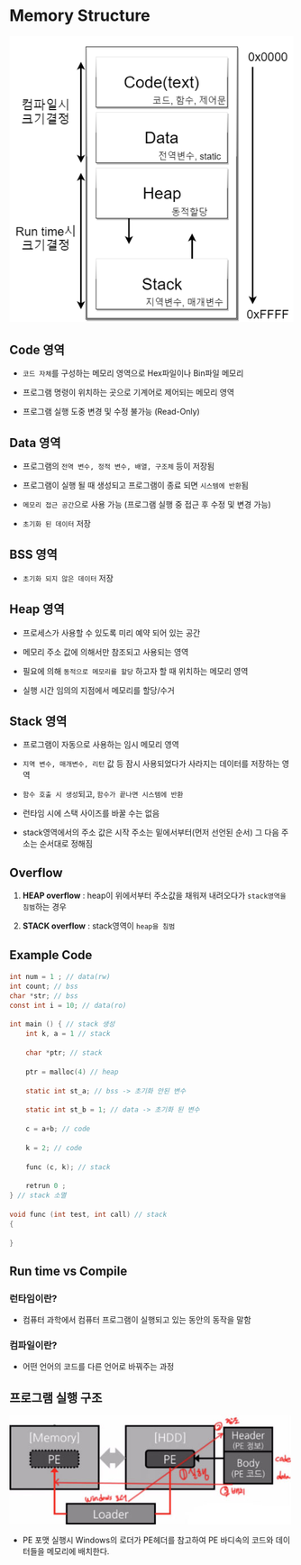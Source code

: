 # Memory Structure
![MemoryStructure](./img/MemoryStructure.png)
## Code 영역
+ `코드 자체`를 구성하는 메모리 영역으로 Hex파일이나 Bin파일 메모리

+ 프로그램 명령이 위치하는 곳으로 기계어로 제어되는 메모리 영역
+ 프로그램 실행 도중 변경 및 수정 불가능 (Read-Only)
## Data 영역
+ 프로그램의 `전역 변수, 정적 변수, 배열, 구조체` 등이 저장됨
+ 프로그램이 실행 될 때 생성되고 프로그램이 종료 되면 `시스템에 반환`됨

+ `메모리 접근 공간`으로 사용 가능 (프로그램 실행 중 접근 후 수정 및 변경 가능)
+ `초기화 된 데이터` 저장
## BSS 영역
+ `초기화 되지 않은 데이터` 저장
## Heap 영역
+ 프로세스가 사용할 수 있도록 미리 예약 되어 있는 공간

+ 메모리 주소 값에 의해서만 참조되고 사용되는 영역
+ 필요에 의해 `동적으로 메모리를 할당` 하고자 할 때 위치하는 메모리 영역
+ 실행 시간 임의의 지점에서 메모리를 할당/수거
## Stack 영역
+ 프로그램이 자동으로 사용하는 임시 메모리 영역

+ `지역 변수, 매개변수, 리턴` 값 등 잠시 사용되었다가 사라지는 데이터를 저장하는 영역 
+ `함수 호출 시 생성`되고, `함수가 끝나면 시스템에 반환`
+ 런타임 시에 스택 사이즈를 바꿀 수는 없음
+ stack영역에서의 주소 값은 시작 주소는 밑에서부터(먼저 선언된 순서) 그 다음 주소는 순서대로 정해짐
## Overflow 
1. **HEAP overflow** : heap이 위에서부터 주소값을 채워져 내려오다가 `stack영역을 침범`하는 경우

2. **STACK overflow** : stack영역이 `heap을 침범`
## Example Code
```c
int num = 1 ; // data(rw) 
int count; // bss 
char *str; // bss 
const int i = 10; // data(ro) 

int main () { // stack 생성
    int k, a = 1 // stack 

    char *ptr; // stack 

    ptr = malloc(4) // heap

    static int st_a; // bss -> 초기화 안된 변수

    static int st_b = 1; // data -> 초기화 된 변수 

    c = a+b; // code

    k = 2; // code 

    func (c, k); // stack 
    
    retrun 0 ; 
} // stack 소멸

void func (int test, int call) // stack 
{ 

} 
```
## Run time vs Compile
### 런타임이란?
+ 컴퓨터 과학에서 컴퓨터 프로그램이 실행되고 있는 동안의 동작을 말함

### 컴파일이란?
+ 어떤 언어의 코드를 다른 언어로 바꿔주는 과정

## 프로그램 실행 구조

![PES](./img/Program_Execution_Structure.jpg)

+ PE 포맷 실행시 Windows의 로더가 PE헤더를 참고하여 PE 바디속의 코드와 데이터들을 메모리에 배치한다.
